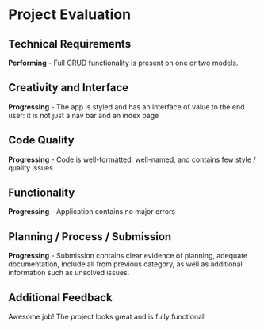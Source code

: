 # Project Evaluation

## Technical Requirements
**Performing** - Full CRUD functionality is present on one or two models.

## Creativity and Interface
**Progressing** - The app is styled and has an interface of value to the end user: it is not just a nav bar and an index page

## Code Quality
**Progressing** - Code is well-formatted, well-named, and contains few style / quality issues

## Functionality
**Progressing** - Application contains no major errors

## Planning / Process / Submission
**Progressing** - Submission contains clear evidence of planning, adequate documentation, include all from previous category, as well as additional information such as unsolved issues.

## Additional Feedback
Awesome job! The project looks great and is fully functional!
